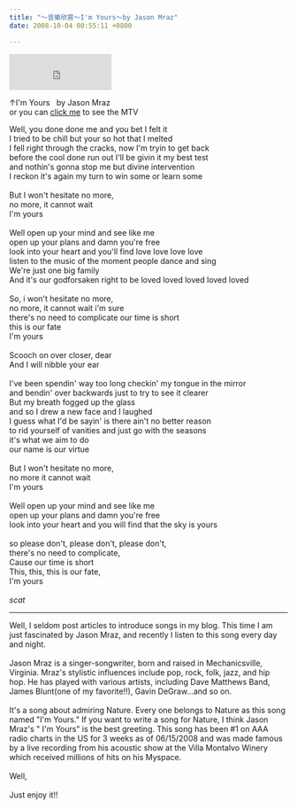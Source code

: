 ```yaml
---
title: "～音樂欣賞～I'm Yours～by Jason Mraz"
date: 2008-10-04 00:55:11 +0800

---
```



<iframe marginwidth="0" marginheight="0" src="http://vlog.xuite.net/vlog/guest/external.php?media_id=YlZZdGo0LTE0NjkwNzQuZmx2&amp;pt=2&amp;ar=1&amp;as=1" scrolling="no" width="185" frameborder="0" height="65"></iframe>



&uarr;I'm Yours&nbsp;&nbsp; by Jason Mraz<br />or you can <a href="http://tw.youtube.com/watch?v=QedgzsjouXU">click me</a> to see the MTV



Well, you done done me and you bet I felt it <br />I tried to be chill but your so hot that I melted <br />I fell right through the cracks, now I'm tryin to get back <br />before the cool done run out I'll be givin it my best test <br />and nothin's gonna stop me but divine intervention <br />I reckon it's again my turn to win some or learn some <br /><br />But I won't hesitate no more, <br />no more, it cannot wait <br />I'm yours <br /><br />Well open up your mind and see like me <br />open up your plans and damn you're free <br />look into your heart and you'll find love love love love <br />listen to the music of the moment people dance and sing<br />We're just one big family<br />And it's our godforsaken right to be loved loved loved loved loved <br /><br />So, i won't hesitate no more, <br />no more, it cannot wait i'm sure <br />there's no need to complicate our time is short <br />this is our fate<br />I'm yours <br /><br />Scooch on over closer, dear<br />And I will nibble your ear<br /><br />I've been spendin' way too long checkin' my tongue in the mirror <br />and bendin' over backwards just to try to see it clearer <br />But my breath fogged up the glass <br />and so I drew a new face and I laughed <br />I guess what I'd be sayin' is there ain't no better reason <br />to rid yourself of vanities and just go with the seasons <br />it's what we aim to do <br />our name is our virtue <br /><br />But I won't hesitate no more, <br />no more it cannot wait<br />I'm yours <br /><br />Well open up your mind and see like me <br />open up your plans and damn you're free <br />look into your heart and you will find that the sky is yours <br /><br />so please don't, please don't, please don't, <br />there's no need to complicate, <br />Cause our time is short <br />This, this, this is our fate, <br />I'm yours<br /><br />*scat*

<hr />

Well, I seldom post articles to introduce songs in my blog. This time I am just fascinated by Jason Mraz, and recently I listen to this song every day and night.<br /><br />Jason Mraz is a singer-songwriter, born and raised in Mechanicsville, Virginia. Mraz's stylistic influences include pop, rock, folk, jazz, and hip hop. He has played with various artists, including Dave Matthews Band, James Blunt(one of my favorite!!), Gavin DeGraw...and so on.<br /><br />It's a song about admiring Nature. Every one belongs to Nature as this song named "I'm Yours." If you want to write a song for Nature, I think Jason Mraz's " I'm Yours" is the best greeting. This song has been #1 on AAA radio charts in the US for 3 weeks as of 06/15/2008 and was made famous by a live recording from his acoustic show at the Villa Montalvo Winery which received millions of hits on his Myspace.<br /><br />Well,<br /><br />Just enjoy it!!



&nbsp;


